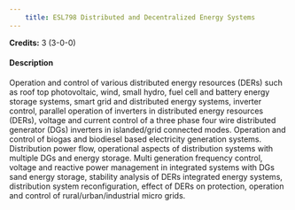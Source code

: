 ```yaml
---
    title: ESL798 Distributed and Decentralized Energy Systems
---
```

**Credits:** 3 (3-0-0)



#### Description 
Operation and control of various distributed energy resources (DERs) such as roof top photovoltaic, wind, small hydro, fuel cell and battery energy storage systems, smart grid and distributed energy systems, inverter control, parallel operation of inverters in distributed energy resources (DERs), voltage and current control of a three phase four wire distributed generator (DGs) inverters in islanded/grid connected modes. Operation and control of biogas and biodiesel based electricity generation systems. Distribution power flow, operational aspects of distribution systems with multiple DGs and energy storage. Multi generation frequency control, voltage and reactive power management in integrated systems with DGs sand energy storage, stability analysis of DERs integrated energy systems, distribution system reconfiguration, effect of DERs on protection, operation and control of rural/urban/industrial micro grids.